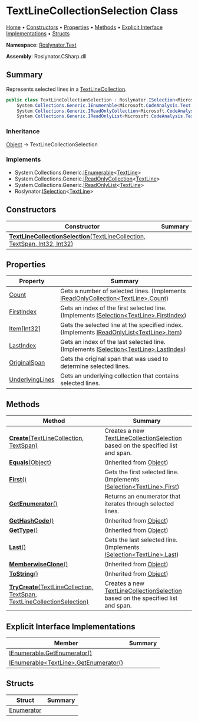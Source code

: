 # TextLineCollectionSelection Class

[Home](../../../README.md) &#x2022; [Constructors](#constructors) &#x2022; [Properties](#properties) &#x2022; [Methods](#methods) &#x2022; [Explicit Interface Implementations](#explicit-interface-implementations) &#x2022; [Structs](#structs)

**Namespace**: [Roslynator.Text](../README.md)

**Assembly**: Roslynator\.CSharp\.dll

## Summary

Represents selected lines in a [TextLineCollection](https://docs.microsoft.com/en-us/dotnet/api/microsoft.codeanalysis.text.textlinecollection)\.

```csharp
public class TextLineCollectionSelection : Roslynator.ISelection<Microsoft.CodeAnalysis.Text.TextLine>,
    System.Collections.Generic.IEnumerable<Microsoft.CodeAnalysis.Text.TextLine>,
    System.Collections.Generic.IReadOnlyCollection<Microsoft.CodeAnalysis.Text.TextLine>,
    System.Collections.Generic.IReadOnlyList<Microsoft.CodeAnalysis.Text.TextLine>
```

### Inheritance

[Object](https://docs.microsoft.com/en-us/dotnet/api/system.object) &#x2192; TextLineCollectionSelection

### Implements

* System\.Collections\.Generic\.[IEnumerable](https://docs.microsoft.com/en-us/dotnet/api/system.collections.generic.ienumerable-1)\<[TextLine](https://docs.microsoft.com/en-us/dotnet/api/microsoft.codeanalysis.text.textline)>
* System\.Collections\.Generic\.[IReadOnlyCollection](https://docs.microsoft.com/en-us/dotnet/api/system.collections.generic.ireadonlycollection-1)\<[TextLine](https://docs.microsoft.com/en-us/dotnet/api/microsoft.codeanalysis.text.textline)>
* System\.Collections\.Generic\.[IReadOnlyList](https://docs.microsoft.com/en-us/dotnet/api/system.collections.generic.ireadonlylist-1)\<[TextLine](https://docs.microsoft.com/en-us/dotnet/api/microsoft.codeanalysis.text.textline)>
* Roslynator\.[ISelection](../../ISelection-1/README.md)\<[TextLine](https://docs.microsoft.com/en-us/dotnet/api/microsoft.codeanalysis.text.textline)>

## Constructors

| Constructor | Summary |
| ----------- | ------- |
| [**TextLineCollectionSelection**(TextLineCollection, TextSpan, Int32, Int32)](-ctor/README.md) | |

## Properties

| Property | Summary |
| -------- | ------- |
| [Count](Count/README.md) | Gets a number of selected lines\. \(Implements [IReadOnlyCollection\<TextLine>.Count](https://docs.microsoft.com/en-us/dotnet/api/system.collections.generic.ireadonlycollection-1.count)\) |
| [FirstIndex](FirstIndex/README.md) | Gets an index of the first selected line\. \(Implements [ISelection\<TextLine>.FirstIndex](../../ISelection-1/FirstIndex/README.md)\) |
| [Item\[Int32\]](Item/README.md) | Gets the selected line at the specified index\. \(Implements [IReadOnlyList\<TextLine>.Item](https://docs.microsoft.com/en-us/dotnet/api/system.collections.generic.ireadonlylist-1.item)\) |
| [LastIndex](LastIndex/README.md) | Gets an index of the last selected line\. \(Implements [ISelection\<TextLine>.LastIndex](../../ISelection-1/LastIndex/README.md)\) |
| [OriginalSpan](OriginalSpan/README.md) | Gets the original span that was used to determine selected lines\. |
| [UnderlyingLines](UnderlyingLines/README.md) | Gets an underlying collection that contains selected lines\. |

## Methods

| Method | Summary |
| ------ | ------- |
| [**Create**(TextLineCollection, TextSpan)](Create/README.md) | Creates a new [TextLineCollectionSelection](./README.md) based on the specified list and span\. |
| [**Equals**(Object)](https://docs.microsoft.com/en-us/dotnet/api/system.object.equals) |  \(Inherited from [Object](https://docs.microsoft.com/en-us/dotnet/api/system.object)\) |
| [**First**()](First/README.md) | Gets the first selected line\. \(Implements [ISelection\<TextLine>.First](../../ISelection-1/First/README.md)\) |
| [**GetEnumerator**()](GetEnumerator/README.md) | Returns an enumerator that iterates through selected lines\. |
| [**GetHashCode**()](https://docs.microsoft.com/en-us/dotnet/api/system.object.gethashcode) |  \(Inherited from [Object](https://docs.microsoft.com/en-us/dotnet/api/system.object)\) |
| [**GetType**()](https://docs.microsoft.com/en-us/dotnet/api/system.object.gettype) |  \(Inherited from [Object](https://docs.microsoft.com/en-us/dotnet/api/system.object)\) |
| [**Last**()](Last/README.md) | Gets the last selected line\. \(Implements [ISelection\<TextLine>.Last](../../ISelection-1/Last/README.md)\) |
| [**MemberwiseClone**()](https://docs.microsoft.com/en-us/dotnet/api/system.object.memberwiseclone) |  \(Inherited from [Object](https://docs.microsoft.com/en-us/dotnet/api/system.object)\) |
| [**ToString**()](https://docs.microsoft.com/en-us/dotnet/api/system.object.tostring) |  \(Inherited from [Object](https://docs.microsoft.com/en-us/dotnet/api/system.object)\) |
| [**TryCreate**(TextLineCollection, TextSpan, TextLineCollectionSelection)](TryCreate/README.md) | Creates a new [TextLineCollectionSelection](./README.md) based on the specified list and span\. |

## Explicit Interface Implementations

| Member | Summary |
| ------ | ------- |
| [IEnumerable.GetEnumerator()](System-Collections-IEnumerable-GetEnumerator/README.md) | |
| [IEnumerable\<TextLine>.GetEnumerator()](System-Collections-Generic-IEnumerable-Microsoft-CodeAnalysis-Text-TextLine--GetEnumerator/README.md) | |

## Structs

| Struct | Summary |
| ------ | ------- |
| [Enumerator](Enumerator/README.md) | |

